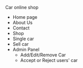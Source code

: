 Car online shop

- Home page
- About Us
- Contact
- Shop
- Single car
- Sell car
- Admin Panel
  - Add/Edit/Remove Car
  - Accept or Reject users' car
